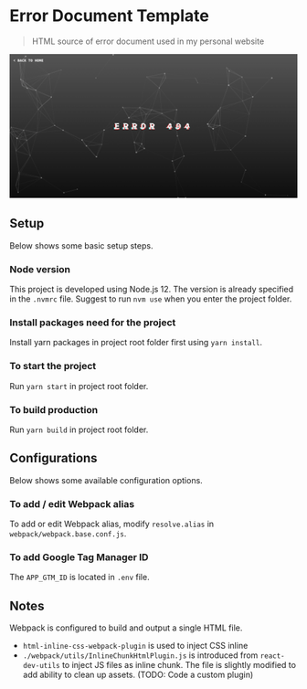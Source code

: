 # Error Document Template #
> HTML source of error document used in my personal website

![Preview](./docs/preview.png)

## Setup ##
Below shows some basic setup steps.

### Node version ###
This project is developed using Node.js 12. The version is already specified in the `.nvmrc` file. Suggest to run `nvm use` when you enter the project folder.

### Install packages need for the project ###
Install yarn packages in project root folder first using `yarn install`.

### To start the project ##
Run `yarn start` in project root folder.

### To build production ###
Run `yarn build` in project root folder.

## Configurations ##
Below shows some available configuration options.

### To add / edit Webpack alias ###
To add or edit Webpack alias, modify `resolve.alias` in `webpack/webpack.base.conf.js`.

### To add Google Tag Manager ID ###
The `APP_GTM_ID` is located in `.env` file.

## Notes ##
Webpack is configured to build and output a single HTML file. 
* `html-inline-css-webpack-plugin` is used to inject CSS inline
* `./webpack/utils/InlineChunkHtmlPlugin.js` is introduced from `react-dev-utils` to inject JS files as inline chunk. The file is slightly modified to add ability to clean up assets. (TODO: Code a custom plugin)
